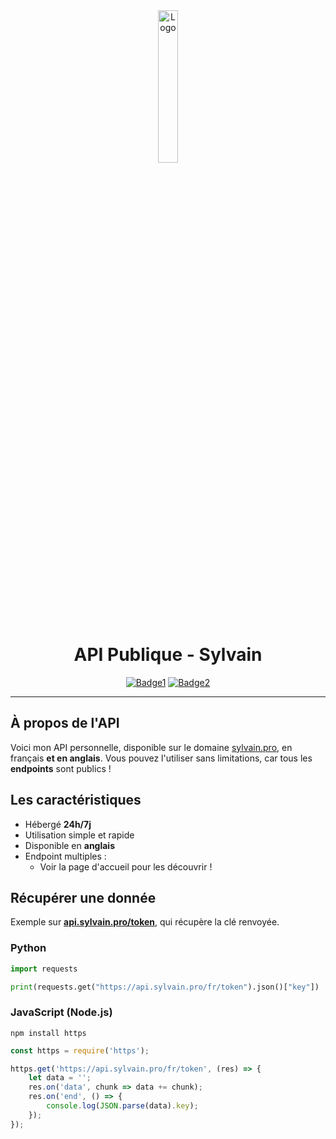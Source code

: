 <div align="center">
  <a href="https://api.sylvain.pro"><img src="https://github.com/20syldev/api/blob/main/src/api.png" alt="Logo" width="25%" height="auto"></a>

# API Publique - Sylvain
  [![Badge1](https://img.shields.io/badge/Version%20:-v1.3.0-ee6464?labelColor=23272A)](https://api.sylvain.pro)
  [![Badge2](https://img.shields.io/badge/Statut%20:-En%20ligne-42b85f?labelColor=23272A)](https://api.sylvain.pro)
</div>

---

## À propos de l'API
Voici mon API personnelle, disponible sur le domaine [sylvain.pro](https://api.sylvain.pro), en français **et en anglais**. 
Vous pouvez l'utiliser sans limitations, car tous les **endpoints** sont publics !

## Les caractéristiques
- Hébergé **24h/7j**
- Utilisation simple et rapide
- Disponible en **anglais**
- Endpoint multiples :
  - Voir la page d'accueil pour les découvrir !

## Récupérer une donnée
Exemple sur **[api.sylvain.pro/token](https://api.sylvain.pro/fr/token)**, qui récupère la clé renvoyée.
### Python
```py
import requests

print(requests.get("https://api.sylvain.pro/fr/token").json()["key"])
```

### JavaScript (Node.js)
```
npm install https
```
```js
const https = require('https');

https.get('https://api.sylvain.pro/fr/token', (res) => {
    let data = '';
    res.on('data', chunk => data += chunk);
    res.on('end', () => {
        console.log(JSON.parse(data).key);
    });
});
```
